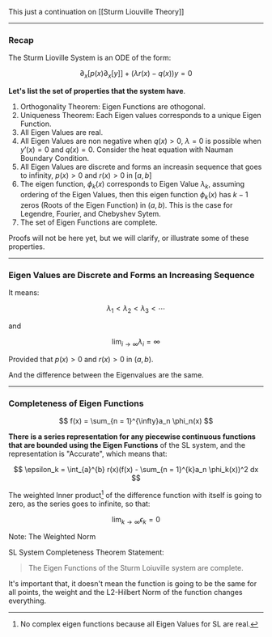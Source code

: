 This just a continuation on [[Sturm Liouville Theory]]

---
### **Recap**

The Sturm Lioville System is an ODE of the form: 

$$
\partial_x[p(x)\partial_x[y]] + (\lambda r(x) - q(x))y = 0
\tag{1}
$$

**Let's list the set of properties that the system have**.

1. Orthogonality Theorem: Eigen Functions are othogonal. 
2. Uniqueness Theorem: Each Eigen values corresponds to a unique Eigen Function. 
3. All Eigen Values are real. 
4. All Eigen Values are non negative when $q(x) > 0$, $\lambda = 0$ is possible when $y'(x) = 0$ and $q(x) = 0$. Consider the heat equation with Nauman Boundary Condition. 
5. All Eigen Values are discrete and forms an increasin sequence that goes to infinity, $p(x) > 0$ and $r(x) > 0$ in $[a, b]$
6. The eigen function, $\phi_k(x)$ corresponds to Eigen Value $\lambda_k$, assuming ordering of the Eigen Values, then this eigen function $\phi_k(x)$ has $k - 1$ zeros (Roots of the Eigen Function) in $(a, b)$. This is the case for Legendre, Fourier, and Chebyshev Sytem. 
7. The set of Eigen Functions are complete. 

Proofs will not be here yet, but we will clarify, or illustrate some of these properties. 

---
### **Eigen Values are Discrete and Forms an Increasing Sequence**

It means: 

$$
\lambda_1 < \lambda_2 <\lambda_3 < \cdots 
$$

and

$$
\lim_{i\rightarrow \infty} \lambda_i = \infty
$$

Provided that $p(x) > 0$ and $r(x) > 0$ in $(a, b)$. 

And the difference between the Eigenvalues are the same. 

---
### **Completeness of Eigen Functions**

$$
f(x) = \sum_{n = 1}^{\infty}a_n \phi_n(x)
$$

**There is a series representation for any piecewise continuous functions that are bounded using the Eigen Functions** of the SL system, and the representation is "Accurate", which means that: 

$$
\epsilon_k = \int_{a}^{b} 
    r(x)(f(x) - \sum_{n = 1}^{k}a_n \phi_k(x))^2
dx
$$

The weighted Inner product[^1] of the difference function with itself is going to zero, as the series goes to infinite, so that: 

$$
\lim_{k\rightarrow \infty} \epsilon_k = 0
$$

Note: The Weighted Norm

SL System Completeness Theorem Statement: 

> The Eigen Functions of the Sturm Loiuville system are complete. 

It's important that, it doesn't mean the function is going to be the same for all points, the weight and the L2-Hilbert Norm of the function changes everything. 



[^1]: No complex eigen functions because all Eigen Values for SL are real. 
